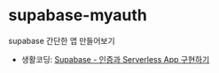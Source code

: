 # supabase-myauth
supabase 간단한 앱 만들어보기

- 생활코딩: [Supabase - 인증과 Serverless App 구현하기](https://youtu.be/yZ89etxVBKs?si=8OmNCX5aUzMh7Dw-)